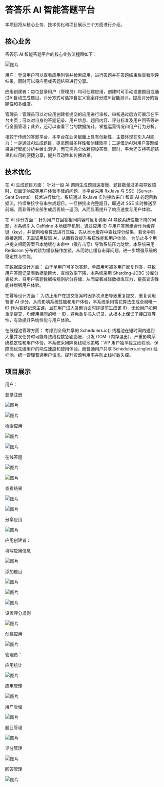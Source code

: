 # 答答乐 AI 智能答题平台
本项目将从核心业务、技术优化和项目展示三个方面进行介绍。
## 核心业务
答答乐 AI 智能答题平台的核心业务流程图如下：

![图片](https://github.com/user-attachments/assets/ae7e056c-b11b-43b9-b7a2-76a66740f734)

用户：登录用户可以查看应用列表并检索应用，进行答题并在答题结束后查看测评结果，同时可以将应用或答题结果进行分享。

应用创建者：每位登录用户（管理员）均可创建应用，创建时可手动设置题目或通过AI自动生成题目，评分方式可选择自定义答案评分或AI智能测评，提高评分的智能性和多维度。

管理员：管理员可以对应用创建者提交的应用进行审核，审核通过后方可展示在平台主页；可以对自身的答题记录、用户信息、题目内容、评分标准及用户回答等进行全面管理；此外，还可以查看平台的数据统计，掌握运营情况和用户行为分析。

相较于传统的答题平台，本平台在业务层面上具有创新性，主要体现在引入AI能力：一是通过AI生成题目，提高题目多样性和创建效率；二是借助AI对用户答题结果进行智能分析并给出测评，而无需完全依赖预设答案。同时，平台还支持答题结果和应用的便捷分享，提升互动性和传播效果。
## 技术优化

在 AI 生成题目方面：
针对一般 AI 调用生成题目速度慢、题目数量过多易导致超时、页面无响应等用户体验不佳的问题，本平台采用 RxJava 与 SSE（Server-Sent Events） 技术进行优化。系统通过 RxJava 实时接收来自 智谱 AI 的题目数据流，持续拼接字符串生成题目。一旦拼接出完整题目，即通过 SSE 实时推送至前端，而非等待全部生成后再统一返回，从而显著提升了响应速度与用户体验。

在 AI 评分方面：
针对用户在回答相同内容时反复调用 AI 导致系统性能下降的问题，本系统引入 Caffeine 本地缓存机制，通过应用 ID 与用户答案组合作为缓存键（key），并使用哈希算法进行压缩，先从本地缓存中查找评分结果，若命中则直接返回，无需调用智谱 AI，从而有效提升系统性能和用户体验。
为防止多个用户提交相同答案且本地缓存未命中（缓存击穿）导致系统压力陡增，本系统采用 Redisson 分布式锁为缓存操作加锁，从而防止缓存击穿问题，进一步增强系统的稳定性与性能。

在数据库设计方面：
由于单用户可多次答题、单应用可被多用户反复作答，导致用户答题记录表数据量巨大、查询效率下降，本系统采用 Sharding-JDBC 分库分表技术，将用户答题数据按规则拆分存储，从而显著减轻数据库压力，提高查询性能并增强用户体验。

在幂等设计方面：
为防止用户在提交答案时因多次点击导致重复提交、重复调用智谱 AI 评分，从而影响系统性能和用户体验，本系统采用雪花算法生成全局唯一 ID 作为答题记录主键，且在用户进入答题页面时即提前生成该 ID，无论用户如何重复提交，均使用相同的唯一 ID，避免重复插入记录，从根本上保证了接口幂等性，有效提升系统性能与用户体验。

在线程池管理方面：
考虑到全局共享的 Schedulers.io() 线程池在短时间内遇到大量并发任务时可能导致线程数急剧膨胀，引发 OOM（内存溢出），严重影响系统稳定性和用户体验，本系统采用隔离线程池策略：VIP 用户独享独立线程池，保障高优先级用户的响应速度和使用体验。而普通用户共享 Schedulers.single() 线程池，统一管理普通用户请求，提升资源利用率并防止线程数失控。

## 项目展示
用户：

登录注册

![图片](https://github.com/user-attachments/assets/bf4db427-9b66-406b-b641-5a17aa47fb43)

![图片](https://github.com/user-attachments/assets/f7556874-a6db-4725-8115-7589f205b7ef)

检索应用

![图片](https://github.com/user-attachments/assets/9667d1a4-4ef6-46a1-82d6-0e21dff2ef16)

![图片](https://github.com/user-attachments/assets/65c088ea-771a-45b8-bca8-eb50de2da0d7)

在线答题

![图片](https://github.com/user-attachments/assets/6e567c9e-870b-4597-a8c9-49d99b2ae4d2)

![图片](https://github.com/user-attachments/assets/07f7c645-e6aa-46d4-8099-64c0e3fdf628)

查看结果

![图片](https://github.com/user-attachments/assets/1b71ad9a-fc42-43e9-bf0d-b0ca43ca7841)

![图片](https://github.com/user-attachments/assets/ed8eac2f-63d0-4da4-acd1-69b6c123ed57)

分享应用

![图片](https://github.com/user-attachments/assets/5adaa138-c6f3-48ed-8d24-9fad151357da)

应用创建者：

填写应用信息

![图片](https://github.com/user-attachments/assets/ca5cee28-b7a8-4119-9009-f2604bd0564e)

添加题目

![图片](https://github.com/user-attachments/assets/279b7eed-5d70-44c7-97f3-da91e0a626f7)

![图片](https://github.com/user-attachments/assets/cdb81772-ecaa-443a-9dec-3cbcba6cf066)

![图片](https://github.com/user-attachments/assets/ca39d779-d479-4832-9c25-66b0fea3b1fe)

设置评分规则

![图片](https://github.com/user-attachments/assets/af21d38e-93e0-4f28-b828-aa2ce2f276ff)

创建应用

![图片](https://github.com/user-attachments/assets/5d03c843-c934-4b8a-b01b-0107c8316275)

管理员：

应用统计

![图片](https://github.com/user-attachments/assets/235ba8f7-8f5a-4b79-aaef-3160531d0164)

应用管理

![图片](https://github.com/user-attachments/assets/7e0d537d-1aa4-4248-ba66-0c552fc6d119)

用户管理

![图片](https://github.com/user-attachments/assets/4dd6985b-b66b-4f3e-8894-bd5858e77eab)

题目管理

![图片](https://github.com/user-attachments/assets/cfe842bc-90ac-4103-b56f-2dd270711d87)

评分管理

![图片](https://github.com/user-attachments/assets/54a223d1-60c0-4aa4-a4fd-e787547e4f08)

回答管理

![图片](https://github.com/user-attachments/assets/2f4451f4-bab1-4129-ace3-a0c9d627d664)

